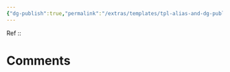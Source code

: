 ```yaml
---
{"dg-publish":true,"permalink":"/extras/templates/tpl-alias-and-dg-publish/","created":"2023-01-17T22:17:10.587+01:00","updated":"2023-04-04T17:14:19.684+02:00"}
---
```


Ref :: 

# Comments
<script src="https://utteranc.es/client.js"
        repo="Heart4sides/Comment_Section"
        issue-term="pathname"
        theme="gruvbox-dark"
        crossorigin="anonymous"
        async>
</script>